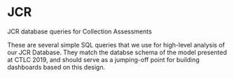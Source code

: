 # JCR
JCR database queries for Collection Assessments

These are several simple SQL queries that we use for high-level analysis of our JCR Database.
They match the databse schema of the model presented at CTLC 2019, and should serve as a jumping-off point for building dashboards based on this design.
